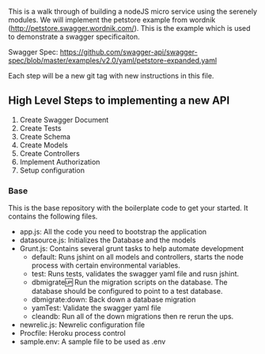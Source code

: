 This is a walk through of building a nodeJS micro service using the serenely modules.  We will implement the petstore example from wordnik (http://petstore.swagger.wordnik.com/).  This is the example which is used to demonstrate a swagger specificaiton.

Swagger Spec: https://github.com/swagger-api/swagger-spec/blob/master/examples/v2.0/yaml/petstore-expanded.yaml

Each step will be a new git tag with new instructions in this file.

## High Level Steps to implementing a new API

1. Create Swagger Document
1. Create Tests
1. Create Schema
1. Create Models
1. Create Controllers
1. Implement Authorization
1. Setup configuration

### Base

This is the base repository with the boilerplate code to get your started.  It contains the following files.

* app.js: All the code you need to bootstrap the application
* datasource.js: Initializes the Database and the models
* Grunt.js: Contains several grunt tasks to help automate development
    * default: Runs jshint on all models and controllers, starts the node process with certain environmental variables.
    * test: Runs tests, validates the swagger yaml file and rusn jshint.
    * dbmigrate:up: Run the migration scripts on the database.  The database should be configured to point to a test database.
    * dbmigrate:down: Back down a database migration
    * yamTest: Validate the swagger yaml file
    * cleandb: Run all of the down migrations then re rerun the ups.
* newrelic.js: Newrelic configuration file
* Procfile: Heroku process control
* sample.env: A sample file to be used as .env